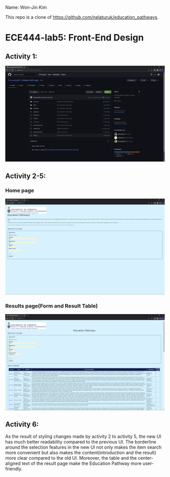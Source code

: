 Name: Won-Jin Kim

This repo is a clone of https://github.com/nelaturuk/education_pathways.

# ECE444-lab5: Front-End Design


## Activity 1:

<img src="https://github.com/kimwonjin97/ECE444-F2021-Lab5/blob/styling-practice/screenshots/a1.png">

## Activity 2-5:

### Home page

<img src="https://github.com/kimwonjin97/ECE444-F2021-Lab5/blob/styling-practice/screenshots/a2-5-2.png">

### Results page(Form and Result Table)

<img src="https://github.com/kimwonjin97/ECE444-F2021-Lab5/blob/styling-practice/screenshots/a2-5-1.png">

## Activity 6:

As the result of styling changes made by activity 2 to activity 5, the new UI has much better readability compared to the previous UI. The borderline around the selection features in the new UI not only makes the item search more convenient but also makes the content(introduction and the result) more clear compared to the old UI. Moreover, the table and the center-aligned text of the result page make the Education Pathway more user-friendly.